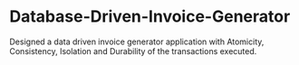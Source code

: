 # Database-Driven-Invoice-Generator
Designed a data driven invoice generator application with Atomicity, Consistency, Isolation and Durability of the transactions executed.
